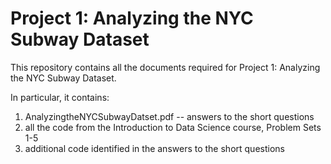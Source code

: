 # Project 1: Analyzing the NYC Subway Dataset

This repository contains all the documents required for Project 1: Analyzing the NYC Subway Dataset.

In particular, it contains:

1. AnalyzingtheNYCSubwayDatset.pdf -- answers to the short questions
2. all the code from the Introduction to Data Science course, Problem Sets 1-5
3. additional code identified in the answers to the short questions
